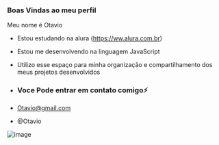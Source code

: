 ### Boas Vindas ao meu perfil

Meu nome é Otavio

- Estou estudando na alura (https://ww.alura.com.br)
- Estou me desenvolvendo na linguagem JavaScript
- Utilizo esse espaço para minha organização e compartilhamento dos meus projetos desenvolvidos

- ### Voce Pode entrar em contato comigo⚡

- Otavio@gmail.com

- @Otavio


![image](https://github.com/Ot4vii0/Ot4vii0/assets/170647850/823228ef-f778-48e7-9995-3034bd780288)

